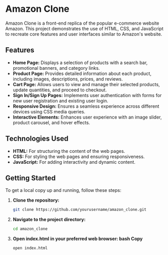 # Amazon Clone

Amazon Clone is a front-end replica of the popular e-commerce website Amazon. This project demonstrates the use of HTML, CSS, and JavaScript to recreate core features and user interfaces similar to Amazon's website.

## Features

- **Home Page:** Displays a selection of products with a search bar, promotional banners, and category links.
- **Product Page:** Provides detailed information about each product, including images, descriptions, prices, and reviews.
- **Cart Page:** Allows users to view and manage their selected products, update quantities, and proceed to checkout.
- **Sign In/Sign Up Pages:** Implements user authentication with forms for new user registration and existing user login.
- **Responsive Design:** Ensures a seamless experience across different devices using CSS media queries.
- **Interactive Elements:** Enhances user experience with an image slider, product carousel, and hover effects.

## Technologies Used

- **HTML:** For structuring the content of the web pages.
- **CSS:** For styling the web pages and ensuring responsiveness.
- **JavaScript:** For adding interactivity and dynamic content.

## Getting Started

To get a local copy up and running, follow these steps:

1. **Clone the repository:**
   ```bash
   git clone https://github.com/yourusername/amazon_clone.git
   ```
2. **Navigate to the project directory:**
   ```bash
   cd amazon_clone
   ```
3. **Open index.html in your preferred web browser:
bash
Copy**
   ```bash
   open index.html
   ```
